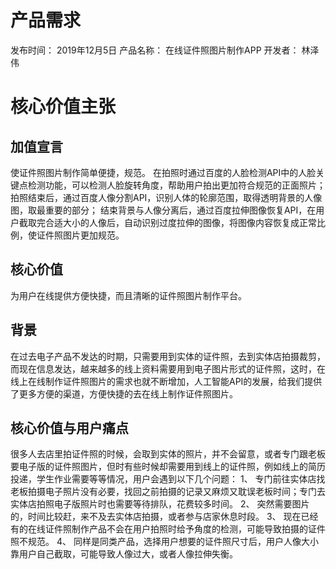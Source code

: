 # 产品需求
发布时间： 2019年12月5日
产品名称： 在线证件照图片制作APP
开发者： 林泽伟

# 核心价值主张
## 加值宣言
使证件照图片制作简单便捷，规范。
在拍照时通过百度的人脸检测API中的人脸关键点检测功能，可以检测人脸旋转角度，帮助用户拍出更加符合规范的正面照片；
拍照结束后，通过百度人像分割API，识别人体的轮廓范围，取得透明背景的人像图，取最重要的部分；
结束背景与人像分离后，通过百度拉伸图像恢复API，在用户截取完合适大小的人像后，自动识别过度拉伸的图像，将图像内容恢复成正常比例，使证件照图片更加规范。

## 核心价值	
为用户在线提供方便快捷，而且清晰的证件照图片制作平台。

## 背景
在过去电子产品不发达的时期，只需要用到实体的证件照，去到实体店拍摄裁剪，而现在信息发达，越来越多的线上资料需要用到电子图片形式的证件照，这时，在线上在线制作证件照图片的需求也就不断增加，人工智能API的发展，给我们提供了更多方便的渠道，方便快捷的去在线上制作证件照图片。




## 核心价值与用户痛点
很多人去店里拍证件照的时候，会取到实体的照片，并不会留意，或者专门跟老板要电子版的证件照图片，但时有些时候却需要用到线上的证件照，例如线上的简历投递，学生作业需要等等情况，用户会遇到以下几个问题：
1、	专门前往实体店找老板拍摄电子照片没有必要，找回之前拍摄的记录又麻烦又耽误老板时间；专门去实体店拍照电子版照片时也需要等待排队，花费较多时间。
2、	突然需要图片的，时间比较赶，来不及去实体店拍摄，或者参与店家休息时段。
3、	现在已经有的在线证件照制作产品不会在用户拍照时给予角度的检测，可能导致拍摄的证件照不规范。
4、	同样是同类产品，选择用户想要的证件照尺寸后，用户人像大小靠用户自己截取，可能导致人像过大，或者人像拉伸失衡。


